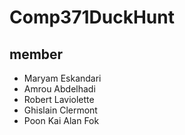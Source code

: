 # Comp371DuckHunt
## member
- Maryam Eskandari 
- Amrou Abdelhadi
- Robert Laviolette
- Ghislain Clermont
- Poon Kai Alan Fok
